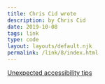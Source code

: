 ```yaml
---
title: Chris Cid wrote
description: by Chris Cid
date: 2019-10-08
tags: link
type: code
layout: layouts/default.njk
permalink: /link/8/index.html
---
```


[Unexpected accessibility tips](https://www.cjcid.com/articles/unexpected-a11y-tips/)
